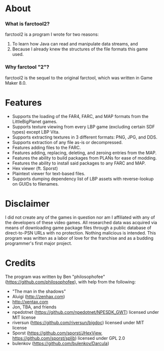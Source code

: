# About
### What is farctool2?
farctool2 is a program I wrote for two reasons:
1. To learn how Java can read and manipulate data streams, and
2. Because I already knew the structures of the file formats this game used.

### Why farctool "2"?
farctool2 is the sequel to the original farctool, which was written in Game Maker 8.0.

# Features
 - Supports the loading of the FAR4, FARC, and MAP formats from the LittleBigPlanet games.
 - Supports texture viewing from every LBP game (excluding certain SDF types) except LBP Vita. 
 - Supports extracting textures in 3 different formats: PNG, JPG, and DDS.
 - Supports extraction of any file as-is or decompressed.
 - Features adding files to the FARC.
 - Features adding, replacing, deleting, and zeroing entries from the MAP.
 - Features the ability to build packages from PLANs for ease of modding.
 - Features the ability to install said packages to any FARC and MAP.
 - Hex viewer (ft. Sporst)
 - Plaintext viewer for text-based files.
 - Supports dumping dependency list of LBP assets with reverse-lookup on GUIDs to filenames.
 
# Disclaimer
I did not create any of the games in question nor am I affiliated with any of the developers of these video games.
All researched data was acquired via means of downloading game package files through a public database of direct-to-PSN URLs with no protection.
Nothing malicious is intended. This program was written as a labor of love for the franchise and as a budding programmer's first major project. 

# Credits
The program was written by Ben "philosophofee" (https://github.com/philosophofee), with help from the following:
 - "The man in the shadows"
 - Aluigi (http://zenhax.com)
 - http://xentax.com
 - Jon, TBA, and friends
 - npedotnet (https://github.com/npedotnet/NPESDK_GWT) licensed under MIT license
 - riversun (https://github.com/riversun/bigdoc) licensed under MIT license
 - Sporst (https://github.com/sporst/JHexView, https://github.com/sporst/splib) licensed under GPL 2.0
 - bulenkov (https://github.com/bulenkov/Darcula)
